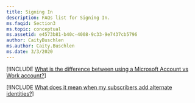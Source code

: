 ```yaml
---
title: Signing In
description: FAQs list for Signing In.
ms.faqid: Section3
ms.topic: conceptual
ms.assetid: e4573b81-b40c-4008-9c33-9e7437cb5796
author: CaityBuschlen
ms.author: Caity.Buschlen
ms.date: 3/3/2020
---
```


[!INCLUDE [What is the difference between using a Microsoft Account vs Work account?](group3_1.md)]

[!INCLUDE [What does it mean when my subscribers add alternate identities?](group3_2.md)]

